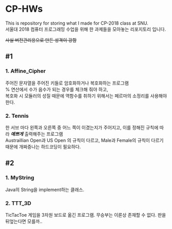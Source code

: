 # CP-HWs
This is repository for storing what I made for CP-2018 class at SNU.  
서울대 2018 컴퓨터 프로그래밍 수업을 위해 한 과제들을 모아놓는 리포지토리 입니다.

~~사실 버전관리용으로 만든 성격이 강함~~

## #1
### 1. Affine_Cipher
주어진 문자열을 주어진 키들로 암호화하거나 복호화하는 프로그램  
% 연산에서 수가 음수가 되는 경우를 체크해 줘야 하고,   
복호화 시 모듈러의 성질 때문에 역함수를 취하기 위해서는 페르마의 소정리를 사용해야 한다.
### 2. Tennis
한 서브 마다 왼쪽과 오른쪽 중 어느 쪽이 이겼는지가 주어지고, 이를 정해진 규칙에 따라 ***예쁘게*** 출력해주는 프로그램  
Austraillian Open과 US Open 의 규칙이 다르고, Male과 Female의 규칙이 다르기 때문에 개짜증나는 하드코딩이 필요하다.
## #2
### 1. MyString
Java의 String을 implement하는 클래스. 
### 2. TTT_3D
TicTacToe 게임을 3차원 보드로 옮긴 프로그램. 무승부는 이론상 존재할 수 없다. 판을 뒤엎는다면 모를까..
